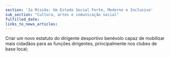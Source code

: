 ```yaml
---
section: '2a Missão: Um Estado Social Forte, Moderno e Inclusivo'
sub_section: "Cultura, artes e comunicação social"
fulfilled_date:
links_to_news_articles:
---
```


Criar um novo estatuto do dirigente desportivo benévolo capaz de mobilizar mais cidadãos para as funções dirigentes, principalmente nos clubes de base local;